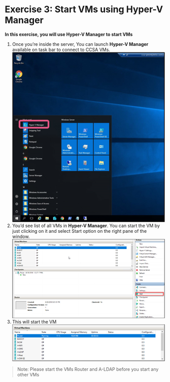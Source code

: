 # Exercise 3: Start VMs using Hyper-V Manager
**In this exercise, you will use Hyper-V Manager to start VMs**
1. Once you’re inside the server, You can launch **Hyper-V Manager** available on task bar to
connect to CCSA VMs. 
 ![](images/image09.png)
2. You’d see list of all VMs in **Hyper-V Manager**. You can start the VM by just clicking on it and
select Start option on the right pane of the window.
![](images/image12.png)
3. This will start the VM
![](images/image13.png)

> Note: Please start the VMs Router and A-LDAP before you start any other VMs
